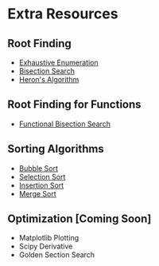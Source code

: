 # Extra Resources

## Root Finding 
- [Exhaustive Enumeration](https://github.com/BraedenKloke/PASS/blob/main/W22_ECOR_1042/extra_resources/root_finding/exhaustive_sqrt.py)
- [Bisection Search](https://github.com/BraedenKloke/PASS/blob/main/W22_ECOR_1042/extra_resources/root_finding/bisection_sqrt.py)
- [Heron's Algorithm](https://github.com/BraedenKloke/PASS/blob/main/W22_ECOR_1042/extra_resources/root_finding/heron_sqrt.py)

## Root Finding for Functions
  - [Functional Bisection Search](https://github.com/BraedenKloke/PASS/blob/main/W22_ECOR_1042/extra_resources/root_finding_functions/bisection_fx.py)

## Sorting Algorithms
- [Bubble Sort](https://github.com/BraedenKloke/PASS/blob/main/W22_ECOR_1042/extra_resources/sorting/bubble_sort.py)
- [Selection Sort](https://github.com/BraedenKloke/PASS/blob/main/W22_ECOR_1042/extra_resources/sorting/selection_sort.py)
- [Insertion Sort](https://github.com/BraedenKloke/PASS/blob/main/W22_ECOR_1042/extra_resources/sorting/insertion_sort.py)
- [Merge Sort](https://github.com/BraedenKloke/PASS/blob/main/W22_ECOR_1042/extra_resources/sorting/merge_sort.py)

## Optimization [Coming Soon]
- Matplotlib Plotting
- Scipy Derivative
- Golden Section Search

